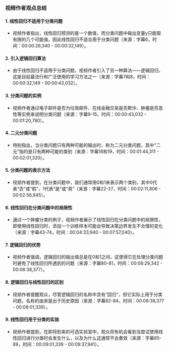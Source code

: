 ### 视频作者观点总结

#### 1. 线性回归不适用于分类问题
- 视频作者指出，线性回归预测的是一个数值，而分类问题中输出变量y只能取有限的几个可能值，因此线性回归不适合用于分类问题（来源：字幕6，时间：00:00:26,340 - 00:00:32,149）。

#### 2. 引入逻辑回归算法
- 由于线性回归不适用于分类问题，视频作者引入了另一种算法——逻辑回归，这是目前最流行和广泛使用的学习方法之一（来源：字幕7和8，时间：00:00:32,149 - 00:00:43,032）。

#### 3. 分类问题的实例
- 视频作者通过电子邮件是否为垃圾邮件、在线金融交易是否欺诈、肿瘤是否恶性等实例来说明分类问题（来源：字幕9-15，时间：00:00:43,032 - 00:01:20,780）。

#### 4. 二元分类问题
- 特别指出，当分类问题只有两种可能的输出时，称为二元分类问题，其中“二元”指的是只有两种可能的类别（来源：字幕18和19，时间：00:01:44,311 - 00:02:01,320）。

#### 5. 分类问题的表示方法
- 视频作者提到，在分类问题中，我们通常用0和1来表示两个类别，其中0代表“否”或“假”，1代表“是”或“真”（来源：字幕22-27，时间：00:02:11,806 - 00:02:56,945）。

#### 6. 线性回归在分类问题中的局限性
- 通过一个肿瘤分类的例子，视频作者展示了线性回归在分类问题中的局限性，即使用线性回归时，添加一个训练样本可能会导致决策边界发生不合理的变化（来源：字幕43-74，时间：00:04:33,940 - 00:07:57,040）。

#### 7. 逻辑回归的优势
- 视频作者强调，逻辑回归的输出值总是在0和1之间，这使得它在处理分类问题时避免了线性回归所遇到的问题（来源：字幕80-81，时间：00:08:29,342 - 00:08:38,377）。

#### 8. 逻辑回归与线性回归的区别
- 视频作者提醒观众，尽管逻辑回归的名称中含有“回归”，但它实际上用于分类问题，名称的由来是出于历史原因（来源：字幕82-84，时间：00:08:38,377 - 00:09:01,339）。

#### 9. 线性回归用于分类的实验
- 视频作者提到，在即将到来的可选实验室中，观众将有机会看到当尝试使用线性回归进行分类时会发生什么，以及为什么这通常不会奏效（来源：字幕85-89，时间：00:09:01,339 - 00:09:37,941）。